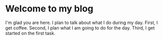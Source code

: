 # Welcome to my blog

I'm glad you are here. I plan to talk about what I do during my day.
First, I get coffee.
Second, I plan what I am going to do for the day.
Third, I get started on the first task.
